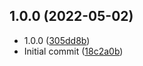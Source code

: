 ## 1.0.0 (2022-05-02)

* 1.0.0 ([305dd8b](https://github.com/apolgesek/fortibit/commit/305dd8b))
* Initial commit ([18c2a0b](https://github.com/apolgesek/fortibit/commit/18c2a0b))



